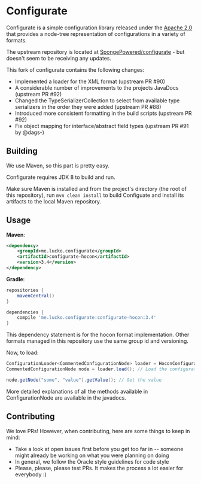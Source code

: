 # Configurate
Configurate is a simple configuration library released under the [Apache 2.0](LICENSE) that provides a node-tree representation of configurations in a variety of formats.

The upstream repository is located at [SpongePowered/configurate](https://github.com/SpongePowered/configurate) - but doesn't seem to be receiving any updates.

This fork of configurate contains the following changes:

* Implemented a loader for the XML format (upstream PR #90)
* A considerable number of improvements to the projects JavaDocs (upstream PR #92)
* Changed the TypeSerializerCollection to select from available type serializers in the order they were added (upstream PR #88)
* Introduced more consistent formatting in the build scripts (upstream PR #92)
* Fix object mapping for interface/abstract field types (upstream PR #91 by @dags-)

## Building
We use Maven, so this part is pretty easy. 

Configurate requires JDK 8 to build and run.

Make sure Maven is installed and from the project's directory (the root of this repository), run `mvn clean install` to build Configuate and install its artifacts to the local Maven repository.

## Usage

**Maven**:
```xml
<dependency>
    <groupId>me.lucko.configurate</groupId>
    <artifactId>configurate-hocon</artifactId>
    <version>3.4</version>
</dependency>
``` 

**Gradle**:
```groovy
repositories {
    mavenCentral()
}

dependencies {
    compile 'me.lucko.configurate:configurate-hocon:3.4'
}
```

This dependency statement is for the hocon format implementation. Other formats managed in this repository use the same group id and versioning.

Now, to load:
```java
ConfigurationLoader<CommentedConfigurationNode> loader = HoconConfigurationLoader.builder().setPath(file).build(); // Create the loader
CommentedConfigurationNode node = loader.load(); // Load the configuration into memory

node.getNode("some", "value").getValue(); // Get the value
```

More detailed explanations of all the methods available in ConfigurationNode are available in the javadocs.

## Contributing
We love PRs! However, when contributing, here are some things to keep in mind:

- Take a look at open issues first before you get too far in -- someone might already be working on what you were planning on doing
- In general, we follow the Oracle style guidelines for code style
- Please, please, please test PRs. It makes the process a lot easier for everybody :)

